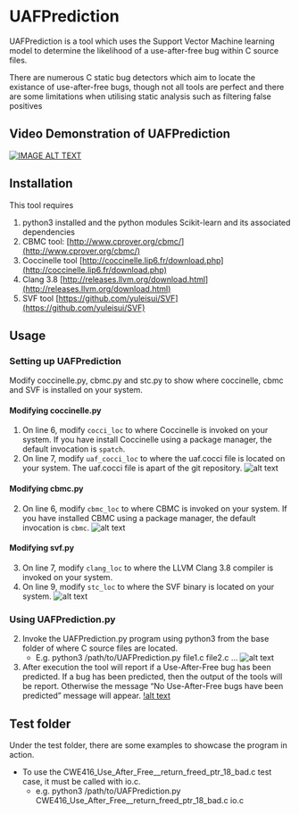 # UAFPrediction
UAFPrediction is a tool which uses the Support Vector Machine learning model to determine the likelihood of a use-after-free bug within C source files. 

There are numerous C static bug detectors which aim to locate the existance of use-after-free bugs, though not all tools are perfect and there are some limitations when utilising static analysis such as filtering false positives

## Video Demonstration of UAFPrediction
[![IMAGE ALT TEXT](https://www.dropbox.com/s/shqbdrbdouxnpzi/Screenshot-2017-10-12%201%20of%201%20uploaded%20-%20YouTube.png?raw=1)](https://youtu.be/pA4Sb4w1TRg "UAFPrediction")

## Installation
This tool requires 
1. python3 installed and the python modules Scikit-learn and its associated dependencies
2. CBMC tool: [http://www.cprover.org/cbmc/](http://www.cprover.org/cbmc/)
3. Coccinelle tool [http://coccinelle.lip6.fr/download.php](http://coccinelle.lip6.fr/download.php)
4. Clang 3.8 [http://releases.llvm.org/download.html](http://releases.llvm.org/download.html)
5. SVF tool [https://github.com/yuleisui/SVF](https://github.com/yuleisui/SVF) 

## Usage
### Setting up UAFPrediction
Modify coccinelle.py, cbmc.py and stc.py to show where coccinelle, cbmc and SVF is installed on your system.
#### Modifying coccinelle.py
  1. On line 6, modify `cocci_loc` to where Coccinelle is invoked on your system. If you have install Coccinelle using a package manager, the default invocation is `spatch`.
  2. On line 7, modify `uaf_cocci_loc` to where the uaf.cocci file is located on your system. The uaf.cocci file is apart of the git repository. 
   ![alt text](https://www.dropbox.com/s/eyqrrbpuqbx1f0n/coccinelle.png?raw=1 "Coccinelle Setup")
#### Modifying cbmc.py
  2. On line 6, modify `cbmc_loc` to where CBMC is invoked on your system. If you have installed CBMC using a package manager, the default invocation is `cbmc`.
   ![alt text](https://www.dropbox.com/s/0nr4f8zj3yrsso5/cbmc.png?raw=1 "CBMC setup")
#### Modifying svf.py
  3. On line 7, modify `clang_loc` to where the LLVM Clang 3.8 compiler is invoked on your system.
  4. On line 9, modify `stc_loc` to where the SVF binary is located on your system.
   ![alt text](https://www.dropbox.com/s/kepenluprnwayvk/svf.png?raw=1 "SVF setup")
### Using UAFPrediction.py
2. Invoke the UAFPrediction.py program using python3 from the base folder of where C source files are located.
    * E.g. python3 /path/to/UAFPrediction.py file1.c file2.c …
![alt text](https://www.dropbox.com/s/nz32fv6v0bsaegu/invoke.png?raw=1 "invoking UAFPrediction")
3. After execution the tool will report if a Use-After-Free bug has been predicted. If a bug has been predicted, then the output of the tools will be report. Otherwise the message “No Use-After-Free bugs have been predicted” message will appear.
[!alt text](https://www.dropbox.com/s/h1qh1nazf4024c3/uafPred.png?dl=0 "reporting bugs")

## Test folder
Under the test folder, there are some examples to showcase the program in action.
* To use the CWE416_Use_After_Free__return_freed_ptr_18_bad.c test case, it must be called with io.c.
    * e.g. python3 /path/to/UAFPrediction.py CWE416_Use_After_Free__return_freed_ptr_18_bad.c io.c
